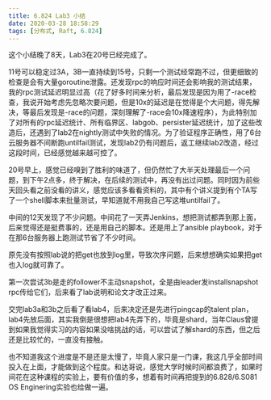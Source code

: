 ```yaml
---
title: 6.824 Lab3 小结
date: 2020-03-28 18:58:29
tags: [分布式, Raft, 6.824]
---
```


这个小结晚了8天，Lab3在20号已经完成了。

11号可以稳定过3A，3B一直持续到15号，只剩一个测试经常跑不过，但更细致的检查是会有大量goroutine泄露。还发现rpc的响应时间还会影响我的测试结果，我的rpc测试延迟明显过高（花了好多时间来分析，最后发现是因为用了-race检查，我说开始考虑先忽略次要问题，但是10x的延迟是在觉得是个大问题，得先解决，等最后发现是-race的问题，深刻理解了-race会10x降速程序），为此特别加了对所有的rpc延迟统计、所有临界区、labgob、persister延迟统计，加了这些改造后，还遇到了lab2在nightly测试中失败的情况。为了验证程序正确性，用了6台云服务器不间断跑untilfail测试，发现lab2仍有问题后，返工继续lab2改造，经过这段时间，已经感觉越来越可控了。

20号早上，感觉已经嗅到了胜利的味道了，但仍然忙了大半天处理最后一个问题，到下午2点多，终于解决，在后续的测试中，再没有出过问题。同时因为前些天回头看之前没看的讲义，感觉应该多看看资料的，其中有个讲义提到有个TA写了一个shell脚本来批量测试，早知道就不用我自己写这堆untilfail了。

中间的12天发现了不少问题。中间花了一天弄Jenkins，想把测试都弄到那上面，后来觉得还是挺费事的，还是用自己的脚本。还是用上了ansible playbook，对于在那6台服务器上跑测试节省了不少时间。

原先没有按照lab说的把get也放到log里，导致次序问题，后来想想确实如果把get也入log就可靠了。

第一次尝试3b是走的follower不主动snapshot，全是由leader发installsnapshot rpc传给它们，后来看了lab说明和论文才改正过来。

交完lab3a和3b之后看了看lab4，后来决定还是先进行pingcap的talent plan，lab4先放后面，其实我倒是很想把lab4先弄下的，毕竟是shard，当年Claus曾提到如果我觉得实习的内容如果没啥挑战的话，可以尝试了解shard的东西，但之后还是比较忙的，一直没有接触。

也不知道我这个进度是不是还是太慢了，毕竟人家只是一门课，我这几乎全部时间投入在上面，才能做到这个程度。和达哥说，感觉大学时候时间都浪费了，如果时间花在这种课程的实验上，要有价值的多，想着有时间再把提到的6.828/6.S081 OS Enginering实验也给做一遍。
